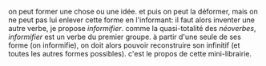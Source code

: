 on peut former une chose ou une idée. et puis on peut la déformer, mais on ne peut pas lui enlever cette forme en l'informant: il faut alors inventer une autre verbe, je propose _informifier_. comme la quasi-totalité des _néoverbes_, _informifier_ est un verbe du premier groupe. à partir d'une seule de ses forme (on informifie), on doit alors pouvoir reconstruire son infinitif (et toutes les autres formes possibles). c'est le propos de cette mini-librairie.
